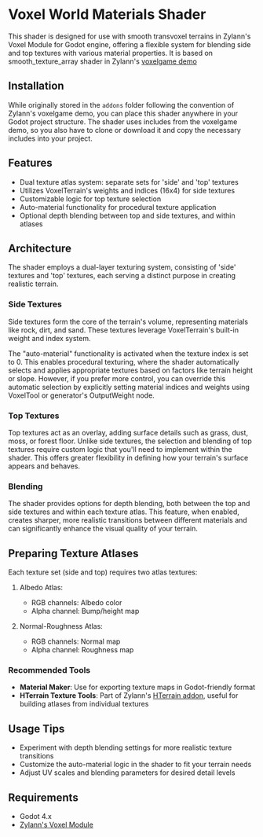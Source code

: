# Voxel World Materials Shader

This shader is designed for use with smooth transvoxel terrains in Zylann's Voxel Module for Godot engine, offering a flexible system for blending side and top textures with various material properties. It is based on smooth_texture_array shader in Zylann's [voxelgame demo](https://github.com/Zylann/voxelgame)

## Installation

While originally stored in the `addons` folder following the convention of Zylann's voxelgame demo, you can place this shader anywhere in your Godot project structure. The shader uses includes from the voxelgame demo, so you also have to clone or download it and copy the necessary includes into your project.

## Features

- Dual texture atlas system: separate sets for 'side' and 'top' textures
- Utilizes VoxelTerrain's weights and indices (16x4) for side textures
- Customizable logic for top texture selection
- Auto-material functionality for procedural texture application
- Optional depth blending between top and side textures, and within atlases

## Architecture

The shader employs a dual-layer texturing system, consisting of 'side' textures and 'top' textures, each serving a distinct purpose in creating realistic terrain.

### Side Textures

Side textures form the core of the terrain's volume, representing materials like rock, dirt, and sand. These textures leverage VoxelTerrain's built-in weight and index system.

The "auto-material" functionality is activated when the texture index is set to 0. This enables procedural texturing, where the shader automatically selects and applies appropriate textures based on factors like terrain height or slope. However, if you prefer more control, you can override this automatic selection by explicitly setting material indices and weights using VoxelTool or generator's OutputWeight node. 

### Top Textures

Top textures act as an overlay, adding surface details such as grass, dust, moss, or forest floor. Unlike side textures, the selection and blending of top textures require custom logic that you'll need to implement within the shader. This offers greater flexibility in defining how your terrain's surface appears and behaves.

### Blending

The shader provides options for depth blending, both between the top and side textures and within each texture atlas. This feature, when enabled, creates sharper, more realistic transitions between different materials and can significantly enhance the visual quality of your terrain.

## Preparing Texture Atlases

Each texture set (side and top) requires two atlas textures:

1. Albedo Atlas:
   - RGB channels: Albedo color
   - Alpha channel: Bump/height map

2. Normal-Roughness Atlas:
   - RGB channels: Normal map
   - Alpha channel: Roughness map

### Recommended Tools
- **Material Maker**: Use for exporting texture maps in Godot-friendly format
- **HTerrain Texture Tools**: Part of Zylann's [HTerrain addon](https://github.com/Zylann/godot_heightmap_plugin), useful for building atlases from individual textures

## Usage Tips

- Experiment with depth blending settings for more realistic texture transitions
- Customize the auto-material logic in the shader to fit your terrain needs
- Adjust UV scales and blending parameters for desired detail levels

## Requirements

- Godot 4.x
- [Zylann's Voxel Module](https://github.com/Zylann/godot_voxel)
